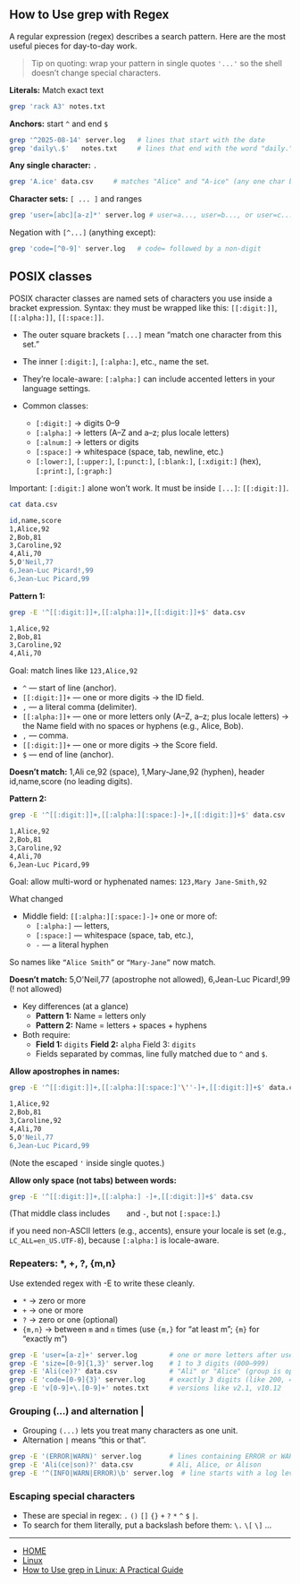 ## How to Use grep with Regex

A regular expression (regex) describes a search pattern. Here are the most useful pieces for day-to-day work.

> Tip on quoting: wrap your pattern in single quotes `'...'` so the shell doesn’t change special characters.

**Literals:** Match exact text
```bash
grep 'rack A3' notes.txt
```

**Anchors:** start `^` and end `$`
```bash
grep '^2025-08-14' server.log   # lines that start with the date
grep 'daily\.$'   notes.txt     # lines that end with the word "daily."
```

**Any single character:** `.`
```bash
grep 'A.ice' data.csv     # matches "Alice" and "A-ice" (any one char between A and ice)
```

**Character sets:** `[ ... ]` and ranges
```bash
grep 'user=[abc][a-z]*' server.log # user=a..., user=b..., or user=c..., followed by letters
```

Negation with `[^...]` (anything except):
```bash
grep 'code=[^0-9]' server.log   # code= followed by a non-digit
```

## POSIX classes

POSIX character classes are named sets of characters you use inside a bracket expression.
Syntax: they must be wrapped like this: `[[:digit:]]`, `[[:alpha:]]`, `[[:space:]]`.

- The outer square brackets `[...]` mean “match one character from this set.”
- The inner `[:digit:]`, `[:alpha:]`, etc., name the set.
- They’re locale-aware: `[:alpha:]` can include accented letters in your language settings.


- Common classes:
    - `[:digit:]` → digits 0–9
    - `[:alpha:]` → letters (A–Z and a–z; plus locale letters)
    - `[:alnum:]` → letters or digits
    - `[:space:]` → whitespace (space, tab, newline, etc.)
    - `[:lower:]`, `[:upper:]`, `[:punct:]`, `[:blank:]`, `[:xdigit:]` (hex), `[:print:]`, `[:graph:]`

Important: `[:digit:]` alone won’t work. It must be inside `[...]`: `[[:digit:]]`.

```bash
cat data.csv 

id,name,score
1,Alice,92
2,Bob,81
3,Caroline,92
4,Ali,70
5,O'Neil,77
6,Jean-Luc Picard!,99
6,Jean-Luc Picard,99
```

**Pattern 1:**
```bash
grep -E '^[[:digit:]]+,[[:alpha:]]+,[[:digit:]]+$' data.csv

1,Alice,92
2,Bob,81
3,Caroline,92
4,Ali,70
```

Goal: match lines like `123,Alice,92`

- `^` — start of line (anchor).
- `[[:digit:]]+` — one or more digits → the ID field.
- `,` — a literal comma (delimiter).
- `[[:alpha:]]+` — one or more letters only (A–Z, a–z; plus locale letters) → the Name field with no spaces or hyphens (e.g., Alice, Bob).
- `,` — comma.
- `[[:digit:]]+` — one or more digits → the Score field.
- `$` — end of line (anchor).

**Doesn’t match:** 1,Ali ce,92 (space), 1,Mary-Jane,92 (hyphen), header id,name,score (no leading digits).

**Pattern 2:**
```bash
grep -E '^[[:digit:]]+,[[:alpha:][:space:]-]+,[[:digit:]]+$' data.csv

1,Alice,92
2,Bob,81
3,Caroline,92
4,Ali,70
6,Jean-Luc Picard,99
```

Goal: allow multi-word or hyphenated names: `123,Mary Jane-Smith,92`

What changed
- Middle field: `[[:alpha:][:space:]-]+` one or more of:
    - `[:alpha:]` — letters,
    - `[:space:]` — whitespace (space, tab, etc.),
    - `-` — a literal hyphen

So names like `“Alice Smith”` or `“Mary-Jane”` now match.

**Doesn’t match:** 5,O'Neil,77 (apostrophe not allowed), 6,Jean-Luc Picard!,99 (! not allowed)

- Key differences (at a glance)
    - **Pattern 1:** Name = letters only
    - **Pattern 2:** Name = letters + spaces + hyphens
- Both require:
    - **Field 1:** `digits` **Field 2:** `alpha` Field 3: `digits`
    - Fields separated by commas, line fully matched due to `^` and `$`.    


**Allow apostrophes in names:**
```bash
grep -E '^[[:digit:]]+,[[:alpha:][:space:]'\''-]+,[[:digit:]]+$' data.csv

1,Alice,92
2,Bob,81
3,Caroline,92
4,Ali,70
5,O'Neil,77
6,Jean-Luc Picard,99
```

(Note the escaped `'` inside single quotes.)

**Allow only space (not tabs) between words:**

```bash
grep -E '^[[:digit:]]+,[[:alpha:] -]+,[[:digit:]]+$' data.csv
```

(That middle class includes `   ` and `-`, but not `[:space:]`.)

if you need non-ASCII letters (e.g., accents), ensure your locale is set (e.g., `LC_ALL=en_US.UTF-8`), because `[:alpha:]` is locale-aware.


### Repeaters: *, +, ?, {m,n}

Use extended regex with -E to write these cleanly.

- `*` → zero or more
- `+` → one or more
- `?` → zero or one (optional)
- `{m,n}` → between `m` and `n` times (use `{m,}` for “at least m”; `{m}` for “exactly m”)

```bash
grep -E 'user=[a-z]+' server.log        # one or more letters after user=
grep -E 'size=[0-9]{1,3}' server.log    # 1 to 3 digits (000–999)
grep -E 'Ali(ce)?' data.csv             # "Ali" or "Alice" (group is optional)
grep -E 'code=[0-9]{3}' server.log      # exactly 3 digits (like 200, 403, 500)
grep -E 'v[0-9]+\.[0-9]+' notes.txt     # versions like v2.1, v10.12
```

### Grouping (...) and alternation |

- Grouping `(...)` lets you treat many characters as one unit.
- Alternation `|` means “this or that”.

```bash
grep -E '(ERROR|WARN)' server.log       # lines containing ERROR or WARN
grep -E 'Ali(ce|son)?' data.csv         # Ali, Alice, or Alison
grep -E '^(INFO|WARN|ERROR)\b' server.log  # line starts with a log level
```

### Escaping special characters

- These are special in regex: `.` `()` `[]` `{}` `+` `?` `*` `^` `$` `|`.
- To search for them literally, put a backslash before them: `\.` `\[` `\]` …

---

- [HOME](./../../../README.md)
- [Linux](./../tutorials.md)
- [How to Use grep in Linux: A Practical Guide](./4_How_to_Use_grep_in_Linux_A_Practical_Guide.md)